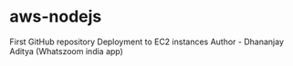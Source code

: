 # aws-nodejs

First GitHub repository Deployment to EC2 instances
Author - Dhananjay Aditya (Whatszoom india app)
